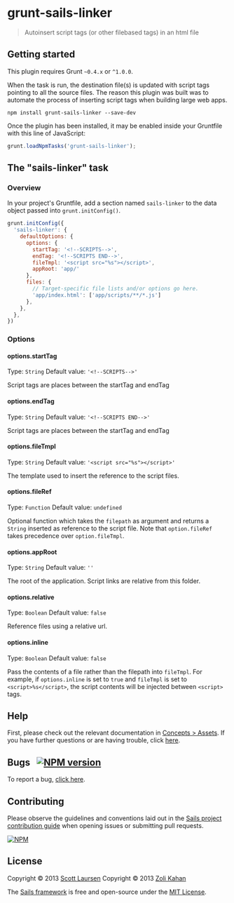 # grunt-sails-linker

> Autoinsert script tags (or other filebased tags) in an html file

## Getting started
This plugin requires Grunt `~0.4.x` or `^1.0.0`.

When the task is run, the destination file(s) is updated with script tags pointing to all the source files. The reason this plugin was built was to automate the process of inserting script tags when building large web apps.

```shell
npm install grunt-sails-linker --save-dev
```

Once the plugin has been installed, it may be enabled inside your Gruntfile with this line of JavaScript:

```js
grunt.loadNpmTasks('grunt-sails-linker');
```

## The "sails-linker" task

### Overview
In your project's Gruntfile, add a section named `sails-linker` to the data object passed into `grunt.initConfig()`.

```js
grunt.initConfig({
  'sails-linker': {
    defaultOptions: {
      options: {
        startTag: '<!--SCRIPTS-->',
        endTag: '<!--SCRIPTS END-->',
        fileTmpl: '<script src="%s"></script>',
        appRoot: 'app/'
      },
      files: {
        // Target-specific file lists and/or options go here.
        'app/index.html': ['app/scripts/**/*.js']
      },
    },
  },
})
```

### Options

#### options.startTag
Type: `String`
Default value: `'<!--SCRIPTS-->'`

Script tags are places between the startTag and endTag

#### options.endTag
Type: `String`
Default value: `'<!--SCRIPTS END-->'`

Script tags are places between the startTag and endTag

#### options.fileTmpl
Type: `String`
Default value: `'<script src="%s"></script>'`

The template used to insert the reference to the script files.

#### options.fileRef
Type: `Function`
Default value: `undefined`

Optional function which takes the `filepath` as argument and returns a `String` inserted as reference to the script file. Note that `option.fileRef` takes precedence over `option.fileTmpl`.

#### options.appRoot
Type: `String`
Default value: `''`

The root of the application. Script links are relative from this folder.

#### options.relative
Type: `Boolean`
Default value: `false`

Reference files using a relative url.

#### options.inline
Type: `Boolean`
Default value: `false`

Pass the contents of a file rather than the filepath into `fileTmpl`.  For example, if `options.inline` is set to `true` and `fileTmpl` is set to `<script>%s</script>`, the script contents will be injected between `<script>` tags.


## Help

First, please check out the relevant documentation in [Concepts > Assets](http://sailsjs.com/docs/concepts/assets).  If you have further questions or are having trouble, click [here](http://sailsjs.com/support).


## Bugs &nbsp; [![NPM version](https://badge.fury.io/js/sails-generate.svg)](http://npmjs.com/package/sails-generate)

To report a bug, [click here](http://sailsjs.com/bugs).


## Contributing

Please observe the guidelines and conventions laid out in the [Sails project contribution guide](http://sailsjs.com/contribute) when opening issues or submitting pull requests.

[![NPM](https://nodei.co/npm/sails-generate.png?downloads=true)](http://npmjs.com/package/sails-generate)


## License

Copyright &copy; 2013 [Scott Laursen](http://github.com/scott-laursen)
Copyright &copy; 2013 [Zoli Kahan](http://github.com/Zolmeister)

The [Sails framework](http://sailsjs.com) is free and open-source under the [MIT License](http://sailsjs.com/license).
